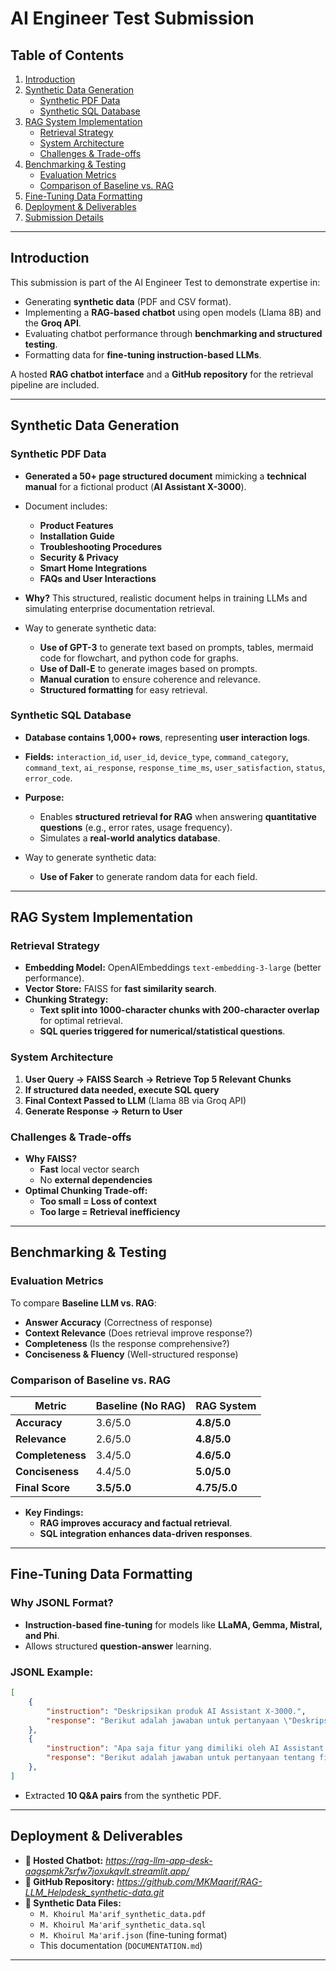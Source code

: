 ﻿# **AI Engineer Test Submission**

## **Table of Contents**
1. [Introduction](#introduction)
2. [Synthetic Data Generation](#synthetic-data-generation)
    - [Synthetic PDF Data](#synthetic-pdf-data)
    - [Synthetic SQL Database](#synthetic-sql-database)
3. [RAG System Implementation](#rag-system-implementation)
    - [Retrieval Strategy](#retrieval-strategy)
    - [System Architecture](#system-architecture)
    - [Challenges & Trade-offs](#challenges--trade-offs)
4. [Benchmarking & Testing](#benchmarking--testing)
    - [Evaluation Metrics](#evaluation-metrics)
    - [Comparison of Baseline vs. RAG](#comparison-of-baseline-vs-rag)
5. [Fine-Tuning Data Formatting](#fine-tuning-data-formatting)
6. [Deployment & Deliverables](#deployment--deliverables)
7. [Submission Details](#submission-details)

---

## **Introduction**
This submission is part of the AI Engineer Test to demonstrate expertise in:
- Generating **synthetic data** (PDF and CSV format).
- Implementing a **RAG-based chatbot** using open models (Llama 8B) and the **Groq API**.
- Evaluating chatbot performance through **benchmarking and structured testing**.
- Formatting data for **fine-tuning instruction-based LLMs**.

A hosted **RAG chatbot interface** and a **GitHub repository** for the retrieval pipeline are included.

---

## **Synthetic Data Generation**
### **Synthetic PDF Data**
- **Generated a 50+ page structured document** mimicking a **technical manual** for a fictional product (**AI Assistant X-3000**).
- Document includes:
  - **Product Features**
  - **Installation Guide**
  - **Troubleshooting Procedures**
  - **Security & Privacy**
  - **Smart Home Integrations**
  - **FAQs and User Interactions**
- **Why?** This structured, realistic document helps in training LLMs and simulating enterprise documentation retrieval.

- Way to generate synthetic data:
  - **Use of GPT-3** to generate text based on prompts, tables, mermaid code for flowchart, and python code for graphs.
  - **Use of Dall-E** to generate images based on prompts.
  - **Manual curation** to ensure coherence and relevance.
  - **Structured formatting** for easy retrieval.

### **Synthetic SQL Database**
- **Database contains 1,000+ rows**, representing **user interaction logs**.
- **Fields:** `interaction_id`, `user_id`, `device_type`, `command_category`, `command_text`, `ai_response`, `response_time_ms`, `user_satisfaction`, `status`, `error_code`.
- **Purpose:**
  - Enables **structured retrieval for RAG** when answering **quantitative questions** (e.g., error rates, usage frequency).
  - Simulates a **real-world analytics database**.

- Way to generate synthetic data:
    - **Use of Faker** to generate random data for each field.

---

## **RAG System Implementation**
### **Retrieval Strategy**
- **Embedding Model:** OpenAIEmbeddings `text-embedding-3-large` (better performance).
- **Vector Store:** FAISS for **fast similarity search**.
- **Chunking Strategy:**
  - **Text split into 1000-character chunks with 200-character overlap** for optimal retrieval.
  - **SQL queries triggered for numerical/statistical questions**.

### **System Architecture**
1. **User Query → FAISS Search → Retrieve Top 5 Relevant Chunks**
2. **If structured data needed, execute SQL query**
3. **Final Context Passed to LLM** (Llama 8B via Groq API)
4. **Generate Response → Return to User**

### **Challenges & Trade-offs**
- **Why FAISS?**
  - **Fast** local vector search
  - No **external dependencies**
- **Optimal Chunking Trade-off:**
  - **Too small = Loss of context**
  - **Too large = Retrieval inefficiency**

---

## **Benchmarking & Testing**
### **Evaluation Metrics**
To compare **Baseline LLM vs. RAG**:
- **Answer Accuracy** (Correctness of response)
- **Context Relevance** (Does retrieval improve response?)
- **Completeness** (Is the response comprehensive?)
- **Conciseness & Fluency** (Well-structured response)

### **Comparison of Baseline vs. RAG**
| **Metric** | **Baseline (No RAG)** | **RAG System** |
|------------|----------------|------------|
| **Accuracy** | 3.6/5.0 | **4.8/5.0** |
| **Relevance** | 2.6/5.0 | **4.8/5.0** |
| **Completeness** | 3.4/5.0 | **4.6/5.0** |
| **Conciseness** | 4.4/5.0 | **5.0/5.0** |
| **Final Score** | **3.5/5.0** | **4.75/5.0** |

- **Key Findings:**
  - **RAG improves accuracy and factual retrieval**.
  - **SQL integration enhances data-driven responses**.

---

## **Fine-Tuning Data Formatting**
### **Why JSONL Format?**
- **Instruction-based fine-tuning** for models like **LLaMA, Gemma, Mistral, and Phi**.
- Allows structured **question-answer** learning.

### **JSONL Example:**
```json
[
    {
        "instruction": "Deskripsikan produk AI Assistant X-3000.", 
        "response": "Berikut adalah jawaban untuk pertanyaan \"Deskripsikan produk AI Assistant X-3000\":\n\nAI Assistant X-3000 adalah robot asisten pintar generasi terbaru yang dirancang untuk membantu pengguna dalam berbagai tugas sehari-hari di rumah, kantor, dan lingkungan industri. Dengan kemampuan kecerdasan buatan (AI) tingkat lanjut, robot ini dapat memahami perintah suara, mengenali wajah, serta beradaptasi dengan kebiasaan pengguna untuk memberikan layanan yang lebih personal dan efisien. Dilengkapi dengan sensor canggih, pemrosesan bahasa alami (NLP), dan konektivitas Internet of Things (IoT), AI Assistant X-3000 mampu berinteraksi dengan berbagai perangkat pintar dalam ekosistem rumah dan kantor. Teknologi utama yang digunakan dalam AI Assistant X-3000 mencakup prosesor AI berkecepatan tinggi, kamera multi-spektrum dengan kemampuan pengenalan wajah dan objek, serta sensor LiDAR dan ultrasonik untuk navigasi mandiri yang presisi."
    }, 
    {
        "instruction": "Apa saja fitur yang dimiliki oleh AI Assistant X-3000?", 
        "response": "Berikut adalah jawaban untuk pertanyaan tentang fitur yang dimiliki oleh AI Assistant X-3000:\n\nAI Assistant X-3000 hadir dengan berbagai fitur canggih yang dirancang untuk meningkatkan efisiensi dan kenyamanan pengguna. Beberapa fitur utama yang dimiliki oleh AI Assistant X-3000 adalah:\n\n1. Interaksi Suara dan Visual: AI Assistant X-3000 dapat memproses perintah suara dan memberikan respons secara visual maupun auditori.\n2. Navigasi Otomatis dan Penghindaran Hambatan: AI Assistant X-3000 dapat bergerak secara mandiri serta menghindari rintangan dengan akurasi tinggi.\n3. Kontrol Smart Home: AI Assistant X-3000 dapat mengatur lampu, suhu ruangan, dan keamanan rumah sesuai dengan jadwal.\n4. Pengingat Otomatis: AI Assistant X-3000 dapat memberikan pengingat otomatis untuk pengguna.\n5. Manajemen Jadwal: AI Assistant X-3000 dapat membantu pengguna dalam manajemen jadwal.\n6. Integrasi dengan Kalender Digital: AI Assistant X-3000 dapat diintegrasikan dengan kalender digital.\n7. Navigasi Bebas: AI Assistant X-3000 dapat beroperasi secara otonom untuk navigasi bebas.\n8. Pemantauan Inventaris: AI Assistant X-3000 dapat membantu pengguna dalam pemantauan inventaris.\n9. Laporan Analitik Otomatis: AI Assistant X-3000 dapat memberikan laporan analitik otomatis.\n\nDengan demikian, AI Assistant X-3000 dapat membantu pengguna dalam berbagai tugas sehari-hari dan meningkatkan efisiensi dan kenyamanan pengguna."
    }, 
]
```

- Extracted **10 Q&A pairs** from the synthetic PDF.

---

## **Deployment & Deliverables**
- **📍 Hosted Chatbot:** *https://rag-llm-app-desk-aagspmk7srfw7joxukqvlt.streamlit.app/*
- **📂 GitHub Repository:** *https://github.com/MKMaarif/RAG-LLM_Helpdesk_synthetic-data.git*
- **📄 Synthetic Data Files:**
  - `M. Khoirul Ma'arif_synthetic_data.pdf`
  - `M. Khoirul Ma'arif_synthetic_data.sql`
  - `M. Khoirul Ma'arif.json` (fine-tuning format)
  - This documentation (`DOCUMENTATION.md`)

---